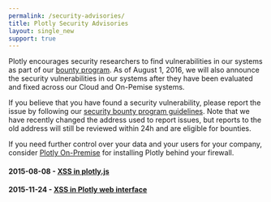 ```yaml
---
permalink: /security-advisories/
title: Plotly Security Advisories
layout: single_new
support: true
---
```


Plotly encourages security researchers to find vulnerabilities in our systems as part of our [bounty program](/security/). As of August 1, 2016, we will also announce the security vulnerabilities in our systems after they have been evaluated and fixed across our Cloud and On-Pemise systems.

If you believe that you have found a security vulnerability, please report the issue by following our [security bounty program guidelines](/security/).  Note that we have recently changed the address used to report issues, but reports to the old address will still be reviewed within 24h and are eligible for bounties.

If you need further control over your data and your users for your company, consider [Plotly On-Premise](https://plot.ly/product/enterprise/) for installing Plotly behind your firewall.

#### 2015-08-08 - [XSS in plotly.js](http://help.plot.ly/security-advisories/2016-08-08-plotlyjs-xss-advisory/)

#### 2015-11-24 - [XSS in Plotly web interface](http://help.plot.ly//security-advisories/2016-11-24-plotly-xss-advisory/)
